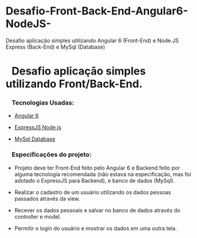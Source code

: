 # Desafio-Front-Back-End-Angular6-NodeJS-
Desafio aplicação simples utilizando Angular 6 (Front-End) e Node.JS Express (Back-End) e MySql (Database)


<h1><svg aria-hidden="true" class="octicon octicon-link" height="16" version="1.1" viewBox="0 0 16 16" width="16"></svg></a>Desafio aplicação simples utilizando Front/Back-End.</h1>
<h3><svg aria-hidden="true" class="octicon octicon-link" height="16" version="1.1" viewBox="0 0 16 16" width="16"></svg></a>Tecnologias Usadas: </h3>

<ul>
  <li>
    <p><a href="https://angular.io/" target="_blank">Angular 6</a></p>
  </li>
  <li>
    <p><a href="http://expressjs.com/pt-br/" target="_blank">ExpressJS Node.js</a></p>
  </li>
  <li>
    <p><a href="https://www.mysql.com/" target="_blank">MySql Database</a></p>
  </li>
</ul>

<h3><svg aria-hidden="true" class="octicon octicon-link" height="16" version="1.1" viewBox="0 0 16 16" width="16"></svg></a>Especificações do projeto: </h3>
<ul>
  <li>
    <p>Projeto deve ter Front-End feito pelo Angular 6 e Backend feito por alguma tecnologia recomendada (não estava na especificação, mas foi adotado o ExpressJS para Backend), e banco de dados (MySql).</p>
  </li>
  <li>
    <p>Realizar o cadastro de um usuário utilizando os dados pessoas passados através da view.</p>
  </li>
  <li>
    <p>Recever os dados pessoais e salvar no banco de dados através do controller e model.</p>
  </li>
  <li>
    <p>Permitir o login do usuário e mostrar os dados em uma outra tela.</p>
  </li>
</ul>

